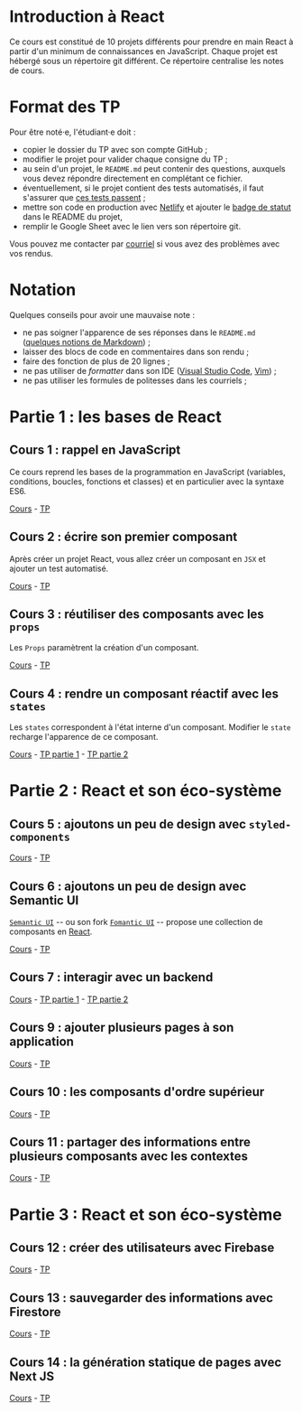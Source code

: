 # Introduction à React

Ce cours est constitué de 10 projets différents pour prendre en main React à partir d'un minimum de connaissances en JavaScript.
Chaque projet est hébergé sous un répertoire git différent. Ce répertoire centralise les notes de cours.

# Format des TP
Pour être noté·e, l'étudiant·e doit :

- copier le dossier du TP avec son compte GitHub ;
- modifier le projet pour valider chaque consigne du TP ;
- au sein d'un projet, le `README.md` peut contenir des questions, auxquels vous devez répondre directement en complétant ce fichier.
- éventuellement, si le projet contient des tests automatisés, il faut s'assurer que [ces tests passent](https://create-react-app.dev/docs/running-tests/) ;
- mettre son code en production avec [Netlify](https://www.netlify.com/blog/2016/07/22/deploy-react-apps-in-less-than-30-seconds/) et ajouter le [badge de statut](https://docs.netlify.com/monitor-sites/status-badges) dans le README du projet,
- remplir le Google Sheet avec le lien vers son répertoire git.

Vous pouvez me contacter par [courriel](mailto:pierrelouisguhur+reactlp@gmail.com) si vous avez des problèmes avec vos rendus.

# Notation 

Quelques conseils pour avoir une mauvaise note :
- ne pas soigner l'apparence de ses réponses dans le `README.md` ([quelques notions de Markdown](https://guides.github.com/pdfs/markdown-cheatsheet-online.pdf)) ;
- laisser des blocs de code en commentaires dans son rendu ;
- faire des fonction de plus de 20 lignes ;
- ne pas utiliser de *formatter* dans son IDE ([Visual Studio Code](https://marketplace.visualstudio.com/items?itemName=esbenp.prettier-vscode), [Vim](https://github.com/neoclide/coc-tsserver)) ;
- ne pas utiliser les formules de politesses dans les courriels ;


# Partie 1 : les bases de React

## Cours 1 : rappel en JavaScript

Ce cours reprend les bases de la programmation en JavaScript (variables, conditions, boucles, fonctions et classes) et en particulier avec la syntaxe ES6.

[Cours](./cours/javascript.md) - [TP](./tp/javascript.md)

## Cours 2 : écrire son premier composant

Après créer un projet React, vous allez créer un composant en `JSX` et ajouter un test automatisé.

[Cours](./cours/component.md) - [TP](./tp/button.md)

## Cours 3 : réutiliser des composants avec les `props`

Les `Props` paramètrent la création d'un composant.

[Cours](./cours/props.md) - [TP](./tp/list_user.md)

## Cours 4 : rendre un composant réactif avec les `states`

Les `states` correspondent à l'état interne d'un composant. Modifier le `state` recharge l'apparence de ce composant. 

[Cours](./cours/states.md) - [TP partie 1](./tp/form.md) - [TP partie 2](./tp/reveil.md)

# Partie 2 : React et son éco-système 

## Cours 5 : ajoutons un peu de design avec `styled-components`

[Cours](./cours/styled-components.md) - [TP](./tp/styled-components.md)

## Cours 6 : ajoutons un peu de design avec Semantic UI

[`Semantic UI`](https://semantic-ui.com/) -- ou son fork [`Fomantic UI`](https://fomantic-ui.com/) -- propose une collection de composants en [React](https://react.semantic-ui.com/). 

[Cours](./cours/semantic.md) - [TP](./tp/semantic-ui.md)


## Cours 7 : interagir avec un backend

[Cours](./cours/fetch.md) - [TP partie 1](./tp/fetch.md) - [TP partie 2](./tp/pendu.md)

## Cours 9 : ajouter plusieurs pages à son application

[Cours](./cours/router.md) - [TP](./tp/router.md)

## Cours 10 : les composants d'ordre supérieur

[Cours](./cours/hoc.md) - [TP](./cours/auth.md)

## Cours 11 : partager des informations entre plusieurs composants avec les contextes

[Cours](./cours/context.md) - [TP](./tp/context.md)

# Partie 3 : React et son éco-système

## Cours 12 : créer des utilisateurs avec Firebase
[Cours](./cours/firebase.md) - [TP](./tp/cookies-auth.md)

## Cours 13 : sauvegarder des informations avec Firestore
[Cours](./cours/firestore.md) - [TP](./tp/advanced-users.md)

## Cours 14 : la génération statique de pages avec Next JS
[Cours](./cours/nextjs.md) - [TP](./tp/nextjs.md)


<!-- ## Cours 14 : gérer les permissions dans Firebase
 [Cours sur les permissions dans Firestore](./cours/firestore-permissions.md) - [TP jeu multi-joueur](./tp/multi-player.md)
 
 ## Cours 15 : maîtriser les compteurs avec Firebase
 [Cours sur les compteurs dans Firestore](./cours/firestore-counters.md) - [TP jeu multi-joueur avec des points](./tp/multi-player2.md)
 -->
